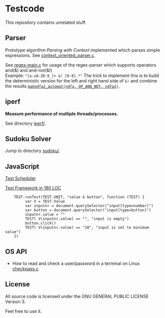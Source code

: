 Testcode
========

This repository contains unrelated stuff.

Parser
------
Prototype algorithm _Parsing with Context_ implemented
which parses simple expressions.
See [context_oriented_parser.c](parser/context_oriented_parser.c).

See [regex-main.c](parser/automat/main.c) for usage of the regex-parser which supports operators and(&) and and-not(&!)
<br> Example: `"[a-zA-Z0-9_]+ &! [0-9].*"` The trick to implement this
is to build the deterministic version for the left and right hand side of `&!` and combine the results
[`makedfa2_automat(ndfa, OP_AND_NOT, ndfa2)`](parser/automat/automat.c#L2913).

iperf
-----
**Measure performance of multiple threads/processes.**

See directory [iperf/](iperf/).

Sudoku Solver
-------------
Jump to directory [sudoku/](old-projects/sudoku).

JavaScript 
----------
[Test Scheduler](https://htmlpreview.github.io/?https://github.com/je-so/testcode/blob/master/html/syncrun.html)

[Test Framework in 180 LOC](https://github.com/je-so/testcode/blob/master/javascript/test.jsm)
```    
    TEST.runTest(TEST.UNIT, "value & button", function (TEST) {
         var V = TEST.Value
         var inputnr = document.querySelector("input[type=number]")
         var button = document.querySelector("input[type=button]")
         inputnr.value = ""
         TEST( V(inputnr.value) == "", "input is empty")
         button.click()
         TEST( V(inputnr.value) == "10", "input is set to minimum value")
    })
```

OS API
-------------
* How to read and check a user/password in a terminal on Linux [checkpass.c](checkpass.c).


License
-------

All source code is licensed under the GNU GENERAL PUBLIC LICENSE Version 3.

Feel free to use it.
